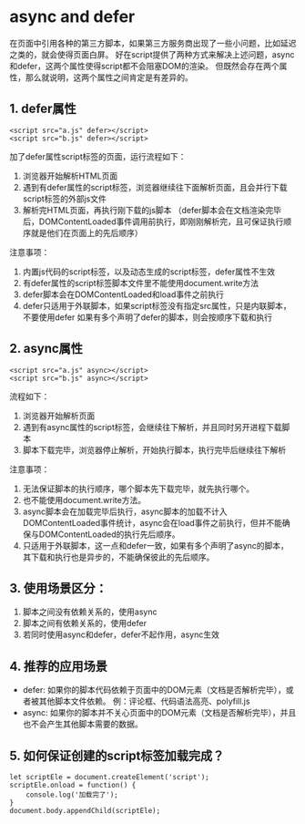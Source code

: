# async and defer
在页面中引用各种的第三方脚本，如果第三方服务商出现了一些小问题，比如延迟之类的，就会使得页面白屏。
好在script提供了两种方式来解决上述问题，async和defer，这两个属性使得script都不会阻塞DOM的渲染。
但既然会存在两个属性，那么就说明，这两个属性之间肯定是有差异的。

## 1. defer属性
```
<script src="a.js" defer></script>
<script src="b.js" defer></script>
```
加了defer属性script标签的页面，运行流程如下：

1. 浏览器开始解析HTML页面
2. 遇到有defer属性的script标签，浏览器继续往下面解析页面，且会并行下载script标签的外部js文件
3. 解析完HTML页面，再执行刚下载的js脚本
（defer脚本会在文档渲染完毕后，DOMContentLoaded事件调用前执行，即刚刚解析完，且可保证执行顺序就是他们在页面上的先后顺序）

注意事项：
1. 内置js代码的script标签，以及动态生成的script标签，defer属性不生效
2. 有defer属性的script标签脚本文件里不能使用document.write方法
3. defer脚本会在DOMContentLoaded和load事件之前执行
4. defer只适用于外联脚本，如果script标签没有指定src属性，只是内联脚本，不要使用defer
如果有多个声明了defer的脚本，则会按顺序下载和执行

## 2. async属性
```
<script src="a.js" async></script>
<script src="b.js" async></script>
```
流程如下：
1. 浏览器开始解析页面
2. 遇到有async属性的script标签，会继续往下解析，并且同时另开进程下载脚本
3. 脚本下载完毕，浏览器停止解析，开始执行脚本，执行完毕后继续往下解析

注意事项：
1. 无法保证脚本的执行顺序，哪个脚本先下载完毕，就先执行哪个。
2. 也不能使用document.write方法。
3. async脚本会在加载完毕后执行，async脚本的加载不计入DOMContentLoaded事件统计，async会在load事件之前执行，但并不能确保与DOMContentLoaded的执行先后顺序。
4. 只适用于外联脚本，这一点和defer一致，如果有多个声明了async的脚本，其下载和执行也是异步的，不能确保彼此的先后顺序。

## 3. 使用场景区分：
1. 脚本之间没有依赖关系的，使用async
2. 脚本之间有依赖关系的，使用defer
3. 若同时使用async和defer，defer不起作用，async生效

## 4. 推荐的应用场景
- defer: 如果你的脚本代码依赖于页面中的DOM元素（文档是否解析完毕），或者被其他脚本文件依赖。
例：评论框、代码语法高亮、polyfill.js
- async: 如果你的脚本并不关心页面中的DOM元素（文档是否解析完毕），并且也不会产生其他脚本需要的数据。


## 5. 如何保证创建的script标签加载完成？
```
let scriptEle = document.createElement('script');
scriptEle.onload = function() {
    console.log('加载完了');
}
document.body.appendChild(scriptEle);
```